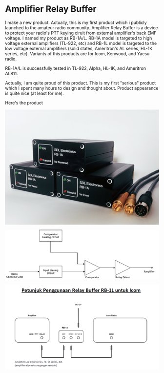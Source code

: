 # Amplifier Relay Buffer

I make a new product. Actually, this is my first product which i publicly launched to the amateur radio community. Amplifier Relay Buffer is a device to protect your radio's PTT keying ciruit from external amplifier's back EMF voltage. I named my product as RB-1A/L. RB-1A model is targeted to high voltage external amplifiers (TL-922, etc) and RB-1L model is targeted to the low voltage external amplifiers (solid states, Ameritron's AL series, HL-1K series, etc).
Variants of this products are for Icom, Kenwood, and Yaesu radio.

RB-1A/L is successfully tested in TL-922, Alpha, HL-1K, and Ameritron AL811.

Actually, I am quite proud of this product. This is my first "serious" product which I spent many hours to design and thought about. Product appearance is quite nice (at least for me).

Here's the product

![](./2020-04-29_RB-1AL.jpg)

![](./RB-1AL.png)


![](./2020-04-29_petunjuk.png)
